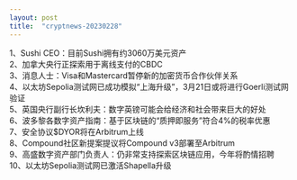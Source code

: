 ```yaml
---
layout: post
title:  "cryptnews-20230228"
---
```

1、Sushi CEO：目前Sushi拥有约3060万美元资产  
2、加拿大央行正探索用于离线支付的CBDC  
3、消息人士：Visa和Mastercard暂停新的加密货币合作伙伴关系  
4、以太坊Sepolia测试网已成功模拟“上海升级”，3月21日或将进行Goerli测试网验证  
5、英国央行副行长坎利夫：数字英镑可能会给经济和社会带来巨大的好处  
6、波多黎各数字资产指南：基于区块链的“质押即服务”符合4%的税率优惠  
7、安全协议$DYOR将在Arbitrum上线  
8、Compound社区新提案提议将Compound v3部署至Arbitrum  
9、高盛数字资产部门负责人：仍非常支持探索区块链应用，今年将酌情招聘  
10、以太坊Sepolia测试网已激活Shapella升级  
